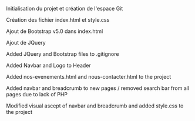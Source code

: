 Initialisation du projet et création de l'espace Git

Création des fichier index.html et style.css

Ajout de Bootstrap v5.0 dans index.html

Ajout de JQuery

Added JQuery and Bootstrap files to .gitignore 

Added Navbar and Logo to Header

Added nos-evenements.html and nous-contacter.html to the project

Added navbar and breadcrumb to new pages / removed search bar from all pages due to lack of PHP

Modified visual ascept of navbar and breadcrumb and added style.css to the project
